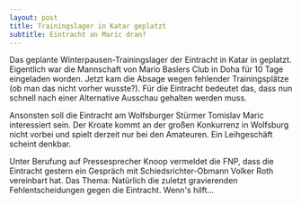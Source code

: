 ```yaml
---
layout: post
title: Trainingslager in Katar geplatzt
subtitle: Eintracht an Maric dran?
---
```


Das geplante Winterpausen-Trainingslager der Eintracht in Katar in geplatzt. Eigentlich war die Mannschaft von Mario Baslers Club in Doha für 10 Tage eingeladen worden. Jetzt kam die Absage wegen fehlender Trainingsplätze (ob man das nicht vorher wusste?). Für die Eintracht bedeutet das, dass nun schnell nach einer Alternative Ausschau gehalten werden muss.

Ansonsten soll die Eintracht am Wolfsburger Stürmer Tomislav Maric interessiert sein. Der Kroate kommt an der großen Konkurrenz in Wolfsburg nicht vorbei und spielt derzeit nur bei den Amateuren. Ein Leihgeschäft scheint denkbar.

Unter Berufung auf Pressesprecher Knoop vermeldet die FNP, dass die Eintracht gestern ein Gespräch mit Schiedsrichter-Obmann Volker Roth vereinbart hat. Das Thema: Natürlich die zuletzt gravierenden Fehlentscheidungen gegen die Eintracht. Wenn's hilft...

